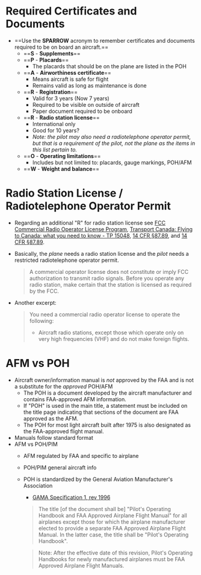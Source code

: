 # Required Certificates and Documents

* ==Use the **SPARROW** acronym to remember certificates and documents required to be on board an aircraft.==
  * ==**S** - **Supplements**==
  * ==**P** - **Placards**==
    * The placards that should be on the plane are listed in the POH
  * ==**A** - **Airworthiness certificate**==
    * Means aircraft is safe for flight
    * Remains valid as long as maintenance is done
  * ==**R** - **Registration**==
    * Valid for 3 years (Now 7 years)
    * Required to be visible on outside of aircraft
    * Paper document required to be onboard
  * ==**R** - **Radio station license**==
    * International only
    * Good for 10 years?
    * *Note: the pilot may also need a radiotelephone operator permit, but that is a requirement of the pilot, not the plane as the items in this list pertain to.*
  * ==**O** - **Operating limitations**==
    * Includes but not limited to: placards, gauge markings, POH/AFM
  * ==**W** - **Weight and balance**==

# Radio Station License / Radiotelephone Operator Permit

* Regarding an additional "R" for radio station license see [FCC Commercial Radio Operator License Program](https://www.fcc.gov/wireless/bureau-divisions/mobility-division/commercial-radio-operator-license-program), [Transport Canada: Flying to Canada: what you need to know - TP 15048](https://tc.canada.ca/en/aviation/general-operating-flight-rules/flying-canada-what-you-need-know-tp-15048), [14 CFR &sect;87.89](https://www.ecfr.gov/current/title-47/chapter-I/subchapter-D/part-87/subpart-C/subject-group-ECFR7723e17ce169759/section-87.89), and [14 CFR &sect;87.89](https://www.ecfr.gov/current/title-47/chapter-I/subchapter-D/part-87/subpart-B/section-87.18).
* Basically, the *plane* needs a radio station license and the *pilot* needs a restricted radiotelephone operator permit.

    > A commercial operator license does not constitute or imply FCC authorization to transmit radio signals.
    > Before you operate any radio station, make certain that the station is licensed as required by the FCC.

* Another excerpt:

    > You need a commercial radio operator license to operate the following:
    >
    > * Aircraft radio stations, except those which operate only on very high frequencies (VHF) and do not make foreign flights.

# AFM vs POH

* Aircraft owner/information manual is *not* approved by the FAA and is not a substitute for the *approved* POH/AFM
  * The POH is a document developed by the aircraft manufacturer and contains FAA-approved AFM information.
  * If "POH" is used in the main title, a statement must be included on the title page indicating that sections of the document are FAA approved as the AFM.
  * The POH for most light aircraft built after 1975 is also designated as the FAA-approved flight manual.
* Manuals follow standard format
* AFM vs POH/PIM
  * AFM regulated by FAA and specific to airplane
  * POH/PIM general aircraft info
  * POH is standardized by the General Aviation Manufacturer's Association
    * [GAMA Specification 1, rev 1996](https://gama.aero/documents/gama-specification-1-specification-for-pilots-operating-handbook-version-2-0/)

    > The title [of the document shall be] "Pilot's Operating Handbook and FAA Approved Airplane Flight Manual" for all airplanes except those for which the airplane manufacturer elected to provide a separate FAA Approved Airplane Flight Manual. In the latter case, the title shall be "Pilot's Operating Handbook".

    > Note: After the effective date of this revision, Pilot's Operating Handbooks for newly manufactured airplanes must be FAA Approved Airplane Flight Manuals.
